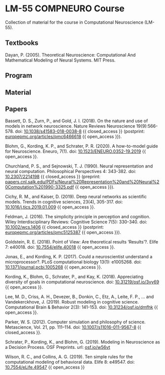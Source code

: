 # LM-55 COMPNEURO Course
Collection of material for the course in Computational Neuroscience (LM-55).

## Textbooks

Dayan, P. (2005). Theoretical Neuroscience: Computational And Mathematical Modeling of Neural Systems. MIT Press.



## Program

## Material

## Papers

Bassett, D. S., Zurn, P., and Gold, J. I. (2018). On the nature and use of models in network neuroscience. Nature Reviews Neuroscience 19(9):566-578.  doi: [10.1038/s41583-018-0038-8](https://doi.org/10.1038/s41583-018-0038-8) {{ closed_access }} (postprint: [europepmc.org/articles/pmc6466618](https://europepmc.org/articles/pmc6466618) {{ open_access }}).

Blohm, G., Kording, K. P., and Schrater, P. R. (2020). A how-to-model guide for Neuroscience. Eneuro, 7(1). doi: [10.1523/ENEURO.0352-19.2019](https://doi.org/10.1523/ENEURO.0352-19.2019) {{ open_access }}.

Churchland, P. S., and Sejnowski, T. J. (1990). Neural representation and neural computation. Philosophical Perspectives 4: 343-382. doi: [10.2307/2214198](https://doi.org/10.2307/2214198) {{ closed_access }} (preprint: [papers.cnl.salk.edu/PDFs/Neural%20Representation%20and%20Neural%20Computation%201990-3325.pdf](http://papers.cnl.salk.edu/PDFs/Neural%20Representation%20and%20Neural%20Computation%201990-3325.pdf) {{ open_access }}).

Cichy, R. M., and Kaiser, D. (2019). Deep neural networks as scientific models. Trends in cognitive sciences, 23(4), 305-317. doi: [10.1016/j.tics.2019.01.009](https://doi.org/10.1016/j.tics.2019.01.009) {{ open_access }}.

Feldman, J. (2016). The simplicity principle in perception and cognition. Wiley Interdisciplinary Reviews: Cognitive Science 7(5): 330-340. doi: [10.1002/wcs.1406](https://doi.org/10.1002/wcs.1406) {{ closed_access }} (postprint: [europepmc.org/articles/pmc5125387](https://europepmc.org/articles/pmc5125387) {{ open_access }}).

Goldstein, R. E. (2018). Point of View: Are theoretical results ‘Results’?. Elife 7: e40018. doi: [10.7554/elife.40018](https://doi.org/10.7554/elife.40018) {{ open_access }}.

Jonas, E., and Kording, K. P. (2017). Could a neuroscientist understand a microprocessor?. PLoS computational biology 13(1): e1005268. doi: [10.1371/journal.pcbi.1005268](https://doi.org/10.1371/journal.pcbi.1005268) {{ open_access }}.
    
Kording, K., Blohm, G., Schrater, P., and Kay, K. (2018). Appreciating diversity of goals in computational neuroscience. doi: [10.31219/osf.io/3vy69](https://doi.org/10.31219/osf.io/3vy69) {{ open_access }}.

Lee, M. D., Criss, A. H., Devezer, B., Donkin, C., Etz, A., Leite, F. P., ... and Vandekerckhove, J. (2019). Robust modeling in cognitive science. Computational Brain & Behavior 2(3): 141-153. doi: [10.31234/osf.io/dmfhk](https://doi.org/10.31234/osf.io/dmfhk) {{ open_access }}.

Parker, W. S. (2012). Computer simulation and philosophy of science. Metascience, Vol. 21, pp. 111–114. doi: [10.1007/s11016-011-9567-8](https://doi.org/10.1007/s11016-011-9567-8) {{ closed_access }}.

Schrater, P., Kording, K., and Blohm, G. (2019). Modeling in Neuroscience as a Decision Process. OSF Preprints. url: [osf.io/w56vt](https://osf.io/w56vt)

Wilson, R. C., and Collins, A. G. (2019). Ten simple rules for the computational modeling of behavioral data. Elife 8: e49547. doi: [10.7554/eLife.49547](https://doi.org/10.7554/eLife.49547) {{ open_access }}

